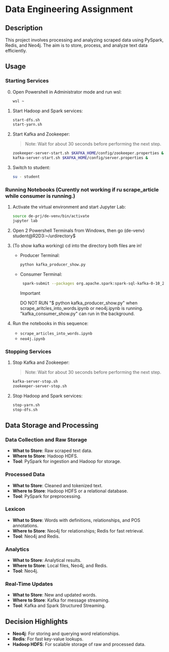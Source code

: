 # Data Engineering Assignment

## Description
This project involves processing and analyzing scraped data using PySpark, Redis, and Neo4j. The aim is to store, process, and analyze text data efficiently.

## Usage

### Starting Services
0. Open Powershell in Administrator mode and run wsl:
    ```bash
    wsl ~
    ```
1. Start Hadoop and Spark services:
   ```bash
   start-dfs.sh
   start-yarn.sh
   ```
2. Start Kafka and Zookeeper:
   > Note: Wait for about 30 seconds before performing the next step.
   ```bash
   zookeeper-server-start.sh $KAFKA_HOME/config/zookeeper.properties &
   kafka-server-start.sh $KAFKA_HOME/config/server.properties &
   ```
    

3. Switch to student:
    ```bash
    su - student
    ```
### Running Notebooks (Curently not working if ru scrape_article while consumer is running.)
1. Activate the virtual environment and start Jupyter Lab:
   ```bash
   source de-prj/de-venv/bin/activate
   jupyter lab
   ```
   
2. Open 2 Powershell Terminals from Windows, then go (de-venv) student@R2D3:~/urdirectory$
3. (To show kafka working) cd into the directory both files are in!
    - Producer Terminal:
       ```bash
       python kafka_producer_show.py
        ```
   - Consumer Terminal:
       ```bash
        spark-submit --packages org.apache.spark:spark-sql-kafka-0-10_2.13:3.5.1 kafka_consumer_show.py
        ```
     > [!IMPORTANT]  
        DO NOT RUN 
        "$ python kafka_producer_show.py"
        when scrape_aritcles_into_words.ipynb or neo4j.ipynb is running.
        "kafka_consumer_show.py" can run in the background. 

4. Run the notebooks in this sequence:
   - `scrape_articles_into_words.ipynb`
   - `neo4j.ipynb`


### Stopping Services

1. Stop Kafka and Zookeeper:
   > Note: Wait for about 30 seconds before performing the next step.
   ```bash
   kafka-server-stop.sh
   zookeeper-server-stop.sh
   ```
3. Stop Hadoop and Spark services:
   ```bash
   stop-yarn.sh
   stop-dfs.sh
   ```


## Data Storage and Processing

### Data Collection and Raw Storage
- **What to Store**: Raw scraped text data.
- **Where to Store**: Hadoop HDFS.
- **Tool**: PySpark for ingestion and Hadoop for storage.

### Processed Data
- **What to Store**: Cleaned and tokenized text.
- **Where to Store**: Hadoop HDFS or a relational database.
- **Tool**: PySpark for preprocessing.

### Lexicon
- **What to Store**: Words with definitions, relationships, and POS annotations.
- **Where to Store**: Neo4j for relationships; Redis for fast retrieval.
- **Tool**: Neo4j and Redis.

### Analytics
- **What to Store**: Analytical results.
- **Where to Store**: Local files, Neo4j, and Redis.
- **Tool**: Neo4j.

### Real-Time Updates
- **What to Store**: New and updated words.
- **Where to Store**: Kafka for message streaming.
- **Tool**: Kafka and Spark Structured Streaming.

## Decision Highlights
- **Neo4j**: For storing and querying word relationships.
- **Redis**: For fast key-value lookups.
- **Hadoop HDFS**: For scalable storage of raw and processed data.
